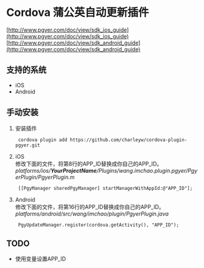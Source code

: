 Cordova 蒲公英自动更新插件
======
[http://www.pgyer.com/doc/view/sdk_ios_guide](http://www.pgyer.com/doc/view/sdk_ios_guide)  
[http://www.pgyer.com/doc/view/sdk_android_guide](http://www.pgyer.com/doc/view/sdk_android_guide)  

## 支持的系统

* iOS
* Android

## 手动安装
1. 安装插件  

		cordova plugin add https://github.com/charleyw/cordova-plugin-pgyer.git
		
2. iOS  
修改下面的文件，将第8行的APP_ID替换成你自己的APP_ID。  
_platforms/ios/**YourProjectName**/Plugins/wang.imchao.plugin.pgyer/PgyerPlugin/PgyerPlugin.m_

		[[PgyManager sharedPgyManager] startManagerWithAppId:@"APP_ID"];
3. Android  
修改下面的文件，将第16行的APP_ID替换成你自己的APP_ID。  
_platforms/android/src/wang/imchao/plugin/PgyerPlugin.java_

		PgyUpdateManager.register(cordova.getActivity(), "APP_ID");
	  
## TODO

* 使用变量设置APP_ID
